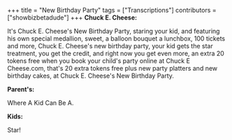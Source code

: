 +++
title = "New Birthday Party"
tags = ["Transcriptions"]
contributors = ["showbizbetadude"]
+++
**Chuck E. Cheese:**

It's Chuck E. Cheese's New Birthday Party, staring your kid, and featuring his own special medallion, sweet, a balloon bouquet a lunchbox, 100 tickets and more, Chuck E. Cheese's new birthday party, your kid gets the star treatment, you get the credit, and right now you get even more, an extra 20 tokens free when you book your child's party online at Chuck E Cheese.com, that's 20 extra tokens free plus new party platters and new birthday cakes, at Chuck E. Cheese's New Birthday Party.

**Parent's:**

Where A Kid Can Be A.

**Kids:**

Star!
